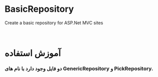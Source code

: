 # BasicRepository
Create a basic repository for ASP.Net MVC sites
<br />
<br />
<br />
<h1>آموزش استفاده</h1>
<h3>دو فایل وجود دارد با نام های GenericRepository و PickRepository.</h3>
